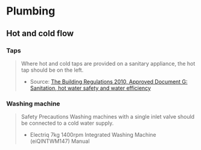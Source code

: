 # Plumbing

## Hot and cold flow

### Taps

> Where hot and cold taps are provided on a sanitary appliance, the hot tap should be on the left.
> - Source: [The Building Regulations 2010, Approved Document G: Sanitation, hot water safety and water efficiency](https://assets.publishing.service.gov.uk/government/uploads/system/uploads/attachment_data/file/504207/BR_PDF_AD_G_2015_with_2016_amendments.pdf)

### Washing machine

> Safety Precautions
> Washing machines with a single inlet valve should be connected to a cold water supply.
> - Electriq 7kg 1400rpm Integrated Washing Machine (eiQINTWM147) Manual
